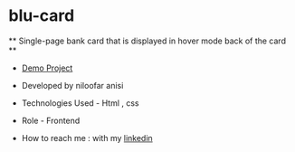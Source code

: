 # blu-card


** Single-page bank card that is displayed in hover mode  back of the card **

- [Demo Project]()

- Developed by niloofar anisi 

- Technologies Used - Html , css

- Role - Frontend

- How to reach me : with my  [linkedin](https://www.linkedin.com/in/niloofar-anisi-9879a624a/)
